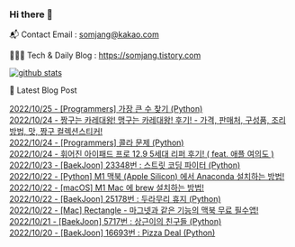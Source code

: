 ### Hi there 👋

📬  Contact Email : somjang@kakao.com

👨🏻‍💻  Tech & Daily Blog : https://somjang.tistory.com

[![github stats](https://github-readme-stats.vercel.app/api?username=SOMJANG&show_icons=true&hide_border=False)](https://somjang.tistory.com)

🤩 Latest Blog Post

[2022/10/25 - [Programmers] 가장 큰 수 찾기 (Python)](https://somjang.tistory.com/entry/Programmers-%EA%B0%80%EC%9E%A5-%ED%81%B0-%EC%88%98-%EC%B0%BE%EA%B8%B0-Python) <br>
[2022/10/24 - 짱구는 카레대왕! 맹구는 카레대왕! 후기! - 가격, 판매처, 구성품, 조리방법, 맛, 짱구 컬렉션스티커!](https://somjang.tistory.com/entry/%EC%A7%B1%EA%B5%AC%EB%8A%94-%EC%B9%B4%EB%A0%88%EB%8C%80%EC%99%95-%EB%A7%B9%EA%B5%AC%EB%8A%94-%EC%B9%B4%EB%A0%88%EB%8C%80%EC%99%95-%ED%9B%84%EA%B8%B0-%EA%B0%80%EA%B2%A9-%ED%8C%90%EB%A7%A4%EC%B2%98-%EA%B5%AC%EC%84%B1%ED%92%88-%EC%A1%B0%EB%A6%AC%EB%B0%A9%EB%B2%95-%EB%A7%9B-%EC%A7%B1%EA%B5%AC-%EC%BB%AC%EB%A0%89%EC%85%98%EC%8A%A4%ED%8B%B0%EC%BB%A4) <br>
[2022/10/24 - [Programmers] 콜라 문제 (Python)](https://somjang.tistory.com/entry/Programmers-%EC%BD%9C%EB%9D%BC-%EB%AC%B8%EC%A0%9C-Python) <br>
[2022/10/24 - 휘어진 아이패드 프로 12.9 5세대 리퍼 후기! ( feat. 애플 여의도 )](https://somjang.tistory.com/entry/%ED%9C%98%EC%96%B4%EC%A7%84-%EC%95%84%EC%9D%B4%ED%8C%A8%EB%93%9C-%ED%94%84%EB%A1%9C-129-5%EC%84%B8%EB%8C%80-%EB%A6%AC%ED%8D%BC-%ED%9B%84%EA%B8%B0-feat-%EC%95%A0%ED%94%8C-%EC%97%AC%EC%9D%98%EB%8F%84) <br>
[2022/10/23 - [BaekJoon] 23348번 : 스트릿 코딩 파이터 (Python)](https://somjang.tistory.com/entry/BaekJoon-23348%EB%B2%88-%EC%8A%A4%ED%8A%B8%EB%A6%BF-%EC%BD%94%EB%94%A9-%ED%8C%8C%EC%9D%B4%ED%84%B0-Python) <br>
[2022/10/22 - [Python] M1 맥북 (Apple Silicon) 에서 Anaconda 설치하는 방법!](https://somjang.tistory.com/entry/Python-M1-%EB%A7%A5%EB%B6%81-Apple-Silicon-%EC%97%90%EC%84%9C-Anaconda-%EC%84%A4%EC%B9%98%ED%95%98%EB%8A%94-%EB%B0%A9%EB%B2%95) <br>
[2022/10/22 - [macOS] M1 Mac 에 brew 설치하는 방법!](https://somjang.tistory.com/entry/macOS-M1-Mac-%EC%97%90-brew-%EC%84%A4%EC%B9%98%ED%95%98%EB%8A%94-%EB%B0%A9%EB%B2%95) <br>
[2022/10/22 - [BaekJoon] 25178번 : 두라무리 휴지 (Python)](https://somjang.tistory.com/entry/BaekJoon-25178%EB%B2%88-%EB%91%90%EB%9D%BC%EB%AC%B4%EB%A6%AC-%ED%9C%B4%EC%A7%80-Python) <br>
[2022/10/22 - [Mac] Rectangle - 마그넷과 같은 기능의 맥북 무료 필수앱!](https://somjang.tistory.com/entry/Mac-Rectangle-%EB%A7%88%EA%B7%B8%EB%84%B7%EA%B3%BC-%EA%B0%99%EC%9D%80-%EA%B8%B0%EB%8A%A5%EC%9D%98-%EB%A7%A5%EB%B6%81-%EB%AC%B4%EB%A3%8C-%ED%95%84%EC%88%98%EC%95%B1) <br>
[2022/10/21 - [BaekJoon] 5717번 : 상근이의 친구들 (Python)](https://somjang.tistory.com/entry/BaekJoon-5717%EB%B2%88-%EC%83%81%EA%B7%BC%EC%9D%B4%EC%9D%98-%EC%B9%9C%EA%B5%AC%EB%93%A4-Python) <br>
[2022/10/20 - [BaekJoon] 16693번 : Pizza Deal (Python)](https://somjang.tistory.com/entry/BaekJoon-16693%EB%B2%88-Pizza-Deal-Python) <br>
